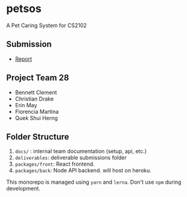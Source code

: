 # petsos

A Pet Caring System for CS2102

## Submission

- [Report](https://github.com/benclmnt/CS2102_2021_S1_Team28/blob/master/deliverables/report.pdf) 

## Project Team 28 

- Bennett Clement 
- Christian Drake
- Erin May
- Florencia Martina
- Quek Shui Herng

## Folder Structure

1. `docs/` : internal team documentation (setup, api, etc.)
2. `deliverables`: deliverable submissions folder
3. `packages/front`: React frontend.
4. `packages/back`: Node API backend. will host on heroku.

This monorepo is managed using `yarn` and `lerna`. Don't use `npm` during development.
